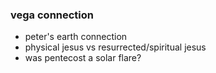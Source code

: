 ### vega connection
- peter's earth connection
- physical jesus vs resurrected/spiritual jesus
- was pentecost a solar flare?
